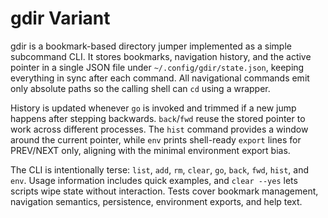 # gdir Variant

gdir is a bookmark-based directory jumper implemented as a simple subcommand CLI.  It stores bookmarks, navigation history, and the active pointer in a single JSON file under `~/.config/gdir/state.json`, keeping everything in sync after each command.  All navigational commands emit only absolute paths so the calling shell can `cd` using a wrapper.

History is updated whenever `go` is invoked and trimmed if a new jump happens after stepping backwards.  `back`/`fwd` reuse the stored pointer to work across different processes.  The `hist` command provides a window around the current pointer, while `env` prints shell-ready `export` lines for PREV/NEXT only, aligning with the minimal environment export bias.

The CLI is intentionally terse: `list`, `add`, `rm`, `clear`, `go`, `back`, `fwd`, `hist`, and `env`.  Usage information includes quick examples, and `clear --yes` lets scripts wipe state without interaction.  Tests cover bookmark management, navigation semantics, persistence, environment exports, and help text.

